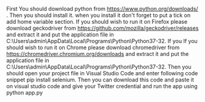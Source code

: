 First You should download python from https://www.python.org/downloads/ .
Then you should install it. when you install it don't forget to put a tick on add home variable section.
If you should wish to run it on Firefox please download geckodriver from https://github.com/mozilla/geckodriver/releases and extract it and put the application file in C:\Users\admin\AppData\Local\Programs\Python\Python37-32.
If you If you should wish to run it on Chrome please download chromedriver from https://chromedriver.chromium.org/downloads and extract it and put the application file in C:\Users\admin\AppData\Local\Programs\Python\Python37-32.
Then you should open your project file in Visual Studio Code and enter following code snippet pip install selenium.
Then you can download this code and paste it on visual studio code and give your Twitter credential and run the app using python app.py 
